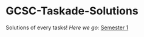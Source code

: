 # GCSC-Taskade-Solutions
Solutions of every tasks! _Here we go:_
[Semester 1](https://github.com/Sahrin-Tahiyat-Choudhury/GCSC-Taskade-Solutions/tree/main/GCSC-Taskade-Solutions)
